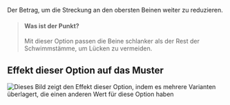 Der Betrag, um die Streckung an den obersten Beinen weiter zu reduzieren.

> #### Was ist der Punkt?
>
> Mit dieser Option passen die Beine schlanker als der Rest der Schwimmstämme, um Lücken zu vermeiden.

## Effekt dieser Option auf das Muster

![Dieses Bild zeigt den Effekt dieser Option, indem es mehrere Varianten überlagert, die einen anderen Wert für diese Option haben](shin\_legreduction\_sample.svg "Effekt dieser Option auf das Muster")
